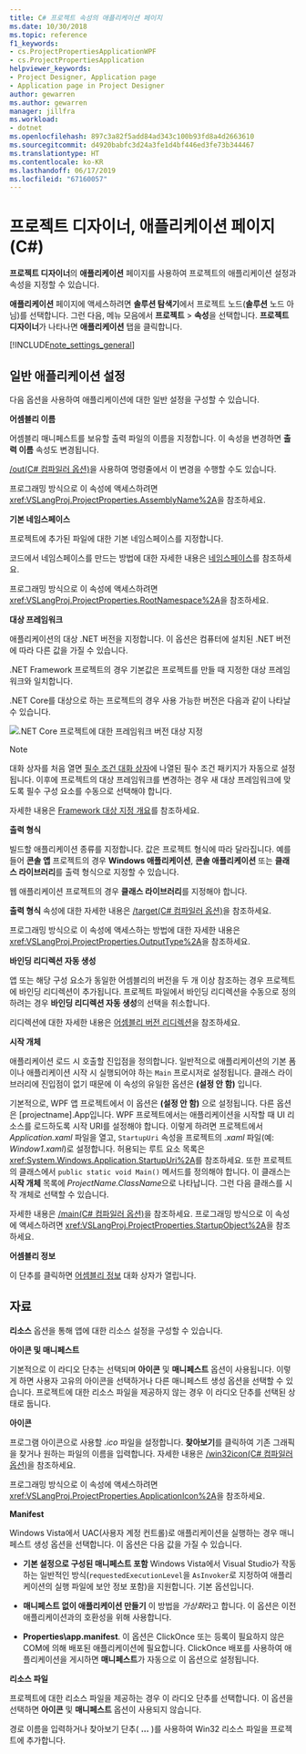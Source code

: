 ```yaml
---
title: C# 프로젝트 속성의 애플리케이션 페이지
ms.date: 10/30/2018
ms.topic: reference
f1_keywords:
- cs.ProjectPropertiesApplicationWPF
- cs.ProjectPropertiesApplication
helpviewer_keywords:
- Project Designer, Application page
- Application page in Project Designer
author: gewarren
ms.author: gewarren
manager: jillfra
ms.workload:
- dotnet
ms.openlocfilehash: 897c3a82f5add84ad343c100b93fd8a4d2663610
ms.sourcegitcommit: d4920babfc3d24a3fe1d4bf446ed3fe73b344467
ms.translationtype: HT
ms.contentlocale: ko-KR
ms.lasthandoff: 06/17/2019
ms.locfileid: "67160057"
---
```

# <a name="application-page-project-designer-c"></a>프로젝트 디자이너, 애플리케이션 페이지(C#)

**프로젝트 디자이너**의 **애플리케이션** 페이지를 사용하여 프로젝트의 애플리케이션 설정과 속성을 지정할 수 있습니다.

**애플리케이션** 페이지에 액세스하려면 **솔루션 탐색기**에서 프로젝트 노드(**솔루션** 노드 아님)를 선택합니다. 그런 다음, 메뉴 모음에서 **프로젝트** > **속성**을 선택합니다. **프로젝트 디자이너**가 나타나면 **애플리케이션** 탭을 클릭합니다.

[!INCLUDE[note_settings_general](../../data-tools/includes/note_settings_general_md.md)]

## <a name="general-application-settings"></a>일반 애플리케이션 설정

다음 옵션을 사용하여 애플리케이션에 대한 일반 설정을 구성할 수 있습니다.

**어셈블리 이름**

어셈블리 매니페스트를 보유할 출력 파일의 이름을 지정합니다. 이 속성을 변경하면 **출력 이름** 속성도 변경됩니다.

[/out(C# 컴파일러 옵션)](/dotnet/csharp/language-reference/compiler-options/out-compiler-option)을 사용하여 명령줄에서 이 변경을 수행할 수도 있습니다.

프로그래밍 방식으로 이 속성에 액세스하려면 <xref:VSLangProj.ProjectProperties.AssemblyName%2A>을 참조하세요.

**기본 네임스페이스**

프로젝트에 추가된 파일에 대한 기본 네임스페이스를 지정합니다.

코드에서 네임스페이스를 만드는 방법에 대한 자세한 내용은 [네임스페이스](/dotnet/csharp/language-reference/keywords/namespace)를 참조하세요.

프로그래밍 방식으로 이 속성에 액세스하려면 <xref:VSLangProj.ProjectProperties.RootNamespace%2A>을 참조하세요.

**대상 프레임워크**

애플리케이션의 대상 .NET 버전을 지정합니다. 이 옵션은 컴퓨터에 설치된 .NET 버전에 따라 다른 값을 가질 수 있습니다.

.NET Framework 프로젝트의 경우 기본값은 프로젝트를 만들 때 지정한 대상 프레임워크와 일치합니다.

.NET Core를 대상으로 하는 프로젝트의 경우 사용 가능한 버전은 다음과 같이 나타날 수 있습니다.

![.NET Core 프로젝트에 대한 프레임워크 버전 대상 지정](../media/application-target-framework.png)

> [!NOTE]
> 대화 상자를 처음 열면 [필수 조건 대화 상자](../../ide/reference/prerequisites-dialog-box.md)에 나열된 필수 조건 패키지가 자동으로 설정됩니다. 이후에 프로젝트의 대상 프레임워크를 변경하는 경우 새 대상 프레임워크에 맞도록 필수 구성 요소를 수동으로 선택해야 합니다.

자세한 내용은 [Framework 대상 지정 개요](../../ide/visual-studio-multi-targeting-overview.md)를 참조하세요.

**출력 형식**

빌드할 애플리케이션 종류를 지정합니다. 값은 프로젝트 형식에 따라 달라집니다. 예를 들어 **콘솔 앱** 프로젝트의 경우 **Windows 애플리케이션**, **콘솔 애플리케이션** 또는 **클래스 라이브러리**를 출력 형식으로 지정할 수 있습니다.

웹 애플리케이션 프로젝트의 경우 **클래스 라이브러리**를 지정해야 합니다.

**출력 형식** 속성에 대한 자세한 내용은 [/target(C# 컴파일러 옵션)](/dotnet/csharp/language-reference/compiler-options/target-compiler-option)을 참조하세요.

프로그래밍 방식으로 이 속성에 액세스하는 방법에 대한 자세한 내용은 <xref:VSLangProj.ProjectProperties.OutputType%2A>을 참조하세요.

**바인딩 리디렉션 자동 생성**

앱 또는 해당 구성 요소가 동일한 어셈블리의 버전을 두 개 이상 참조하는 경우 프로젝트에 바인딩 리디렉션이 추가됩니다. 프로젝트 파일에서 바인딩 리디렉션을 수동으로 정의하려는 경우 **바인딩 리디렉션 자동 생성**의 선택을 취소합니다.

리디렉션에 대한 자세한 내용은 [어셈블리 버전 리디렉션](/dotnet/framework/configure-apps/redirect-assembly-versions)을 참조하세요.

**시작 개체**

애플리케이션 로드 시 호출할 진입점을 정의합니다. 일반적으로 애플리케이션의 기본 폼이나 애플리케이션 시작 시 실행되어야 하는 `Main` 프로시저로 설정됩니다. 클래스 라이브러리에 진입점이 없기 때문에 이 속성의 유일한 옵션은 **(설정 안 함)** 입니다.

기본적으로, WPF 앱 프로젝트에서 이 옵션은 **(설정 안 함)** 으로 설정됩니다. 다른 옵션은 \[projectname].App입니다. WPF 프로젝트에서는 애플리케이션을 시작할 때 UI 리소스를 로드하도록 시작 URI를 설정해야 합니다. 이렇게 하려면 프로젝트에서 *Application.xaml* 파일을 열고, `StartupUri` 속성을 프로젝트의 *.xaml* 파일(예: *Window1.xaml*)로 설정합니다. 허용되는 루트 요소 목록은 <xref:System.Windows.Application.StartupUri%2A>를 참조하세요. 또한 프로젝트의 클래스에서 `public static void Main()` 메서드를 정의해야 합니다. 이 클래스는 **시작 개체** 목록에 *ProjectName.ClassName*으로 나타납니다. 그런 다음 클래스를 시작 개체로 선택할 수 있습니다.

자세한 내용은 [/main(C# 컴파일러 옵션)](/dotnet/csharp/language-reference/compiler-options/main-compiler-option)을 참조하세요. 프로그래밍 방식으로 이 속성에 액세스하려면 <xref:VSLangProj.ProjectProperties.StartupObject%2A>을 참조하세요.

**어셈블리 정보**

이 단추를 클릭하면 [어셈블리 정보](../../ide/reference/assembly-information-dialog-box.md) 대화 상자가 열립니다.

## <a name="resources"></a>자료

**리소스** 옵션을 통해 앱에 대한 리소스 설정을 구성할 수 있습니다.

**아이콘 및 매니페스트**

기본적으로 이 라디오 단추는 선택되며 **아이콘** 및 **매니페스트** 옵션이 사용됩니다. 이렇게 하면 사용자 고유의 아이콘을 선택하거나 다른 매니페스트 생성 옵션을 선택할 수 있습니다. 프로젝트에 대한 리소스 파일을 제공하지 않는 경우 이 라디오 단추를 선택된 상태로 둡니다.

**아이콘**

프로그램 아이콘으로 사용할 *.ico* 파일을 설정합니다. **찾아보기**를 클릭하여 기존 그래픽을 찾거나 원하는 파일의 이름을 입력합니다. 자세한 내용은 [/win32icon(C# 컴파일러 옵션)](/dotnet/csharp/language-reference/compiler-options/win32icon-compiler-option)을 참조하세요.

프로그래밍 방식으로 이 속성에 액세스하려면 <xref:VSLangProj.ProjectProperties.ApplicationIcon%2A>을 참조하세요.

**Manifest**

Windows Vista에서 UAC(사용자 계정 컨트롤)로 애플리케이션을 실행하는 경우 매니페스트 생성 옵션을 선택합니다. 이 옵션은 다음 값을 가질 수 있습니다.

- **기본 설정으로 구성된 매니페스트 포함** Windows Vista에서 Visual Studio가 작동하는 일반적인 방식(`requestedExecutionLevel`을 `AsInvoker`로 지정하여 애플리케이션의 실행 파일에 보안 정보 포함)을 지원합니다. 기본 옵션입니다.

- **매니페스트 없이 애플리케이션 만들기** 이 방법을 *가상화*라고 합니다. 이 옵션은 이전 애플리케이션과의 호환성을 위해 사용합니다.

- **Properties\app.manifest**. 이 옵션은 ClickOnce 또는 등록이 필요하지 않은 COM에 의해 배포된 애플리케이션에 필요합니다. ClickOnce 배포를 사용하여 애플리케이션을 게시하면 **매니페스트**가 자동으로 이 옵션으로 설정됩니다.

**리소스 파일**

프로젝트에 대한 리소스 파일을 제공하는 경우 이 라디오 단추를 선택합니다. 이 옵션을 선택하면 **아이콘** 및 **매니페스트** 옵션이 사용되지 않습니다.

경로 이름을 입력하거나 찾아보기 단추( **...** )를 사용하여 Win32 리소스 파일을 프로젝트에 추가합니다.